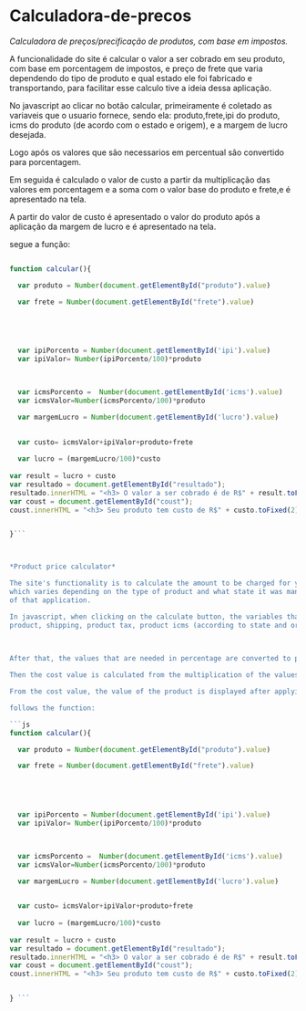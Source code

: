 # Calculadora-de-precos
*Calculadora de preços/precificação de produtos, com base em impostos.*

A funcionalidade do site é calcular o valor a ser cobrado em seu produto, com base em porcentagem de impostos, e preço de frete
que varia dependendo do tipo de produto e qual estado ele foi fabricado e transportando, para facilitar esse calculo tive a ideia
dessa aplicação.


No javascript ao clicar no botão calcular, primeiramente é coletado as variaveis que o usuario fornece, sendo ela:
produto,frete,ipi do produto, icms do produto (de acordo com o estado e origem), e a margem de lucro desejada.

  
  
Logo após os valores que são necessarios em percentual são convertido para porcentagem.

Em seguida é calculado o valor de custo a partir da multiplicação das valores em porcentagem e a soma com o valor base do produto e frete,e é apresentado na tela.

A partir do valor de custo é apresentado o valor do produto após a aplicação da margem de lucro e é apresentado na tela.

segue a função:


```js

function calcular(){

  var produto = Number(document.getElementById("produto").value)

  var frete = Number(document.getElementById("frete").value)

  



  var ipiPorcento = Number(document.getElementById('ipi').value)
  var ipiValor= Number(ipiPorcento/100)*produto


  
  var icmsPorcento =  Number(document.getElementById('icms').value)
  var icmsValor=Number(icmsPorcento/100)*produto

  var margemLucro = Number(document.getElementById('lucro').value)
                     

  var custo= icmsValor+ipiValor+produto+frete
  
  var lucro = (margemLucro/100)*custo
  
var result = lucro + custo
var resultado = document.getElementById("resultado");
resultado.innerHTML = "<h3> O valor a ser cobrado é de R$" + result.toFixed(2) +"</h3>"  
var coust = document.getElementById("coust");
coust.innerHTML = "<h3> Seu produto tem custo de R$" + custo.toFixed(2) +"</h3>"  


}```



*Product price calculator*

The site's functionality is to calculate the amount to be charged for your product, based on tax percentage, and shipping price
which varies depending on the type of product and what state it was manufactured and transported, to facilitate this calculation I had the idea
of that application.

In javascript, when clicking on the calculate button, the variables that the user provides are first collected, namely:
product, shipping, product tax, product icms (according to state and origin), and the desired profit margin.

  
  
After that, the values ​​that are needed in percentage are converted to percentage.

Then the cost value is calculated from the multiplication of the values ​​in percentage and the sum with the base value of the product and freight, and it is displayed on the screen.

From the cost value, the value of the product is displayed after applying the profit margin and is displayed on the screen.

follows the function:

```js 
function calcular(){

  var produto = Number(document.getElementById("produto").value)

  var frete = Number(document.getElementById("frete").value)

  



  var ipiPorcento = Number(document.getElementById('ipi').value)
  var ipiValor= Number(ipiPorcento/100)*produto


  
  var icmsPorcento =  Number(document.getElementById('icms').value)
  var icmsValor=Number(icmsPorcento/100)*produto

  var margemLucro = Number(document.getElementById('lucro').value)
                     

  var custo= icmsValor+ipiValor+produto+frete
  
  var lucro = (margemLucro/100)*custo
  
var result = lucro + custo
var resultado = document.getElementById("resultado");
resultado.innerHTML = "<h3> O valor a ser cobrado é de R$" + result.toFixed(2) +"</h3>"  
var coust = document.getElementById("coust");
coust.innerHTML = "<h3> Seu produto tem custo de R$" + custo.toFixed(2) +"</h3>"  


} ```
